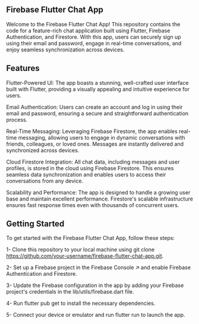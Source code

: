## Firebase Flutter Chat App


Welcome to the Firebase Flutter Chat App! This repository contains the code for a feature-rich chat application built using Flutter, Firebase Authentication, and Firestore. With this app, users can securely sign up using their email and password, engage in real-time conversations, and enjoy seamless synchronization across devices.

## Features
Flutter-Powered UI: The app boasts a stunning, well-crafted user interface built with Flutter, providing a visually appealing and intuitive experience for users.

Email Authentication: Users can create an account and log in using their email and password, ensuring a secure and straightforward authentication process.

Real-Time Messaging: Leveraging Firebase Firestore, the app enables real-time messaging, allowing users to engage in dynamic conversations with friends, colleagues, or loved ones. Messages are instantly delivered and synchronized across devices.

Cloud Firestore Integration: All chat data, including messages and user profiles, is stored in the cloud using Firebase Firestore. This ensures seamless data synchronization and enables users to access their conversations from any device.

Scalability and Performance: The app is designed to handle a growing user base and maintain excellent performance. Firestore's scalable infrastructure ensures fast response times even with thousands of concurrent users.



## Getting Started
To get started with the Firebase Flutter Chat App, follow these steps:

1- Clone this repository to your local machine using git clone https://github.com/your-username/firebase-flutter-chat-app.git.

2- Set up a Firebase project in the Firebase Console ↗ and enable Firebase Authentication and Firestore.

3- Update the Firebase configuration in the app by adding your Firebase project's credentials in the lib/utils/firebase.dart file.

4- Run flutter pub get to install the necessary dependencies.

5- Connect your device or emulator and run flutter run to launch the app.

